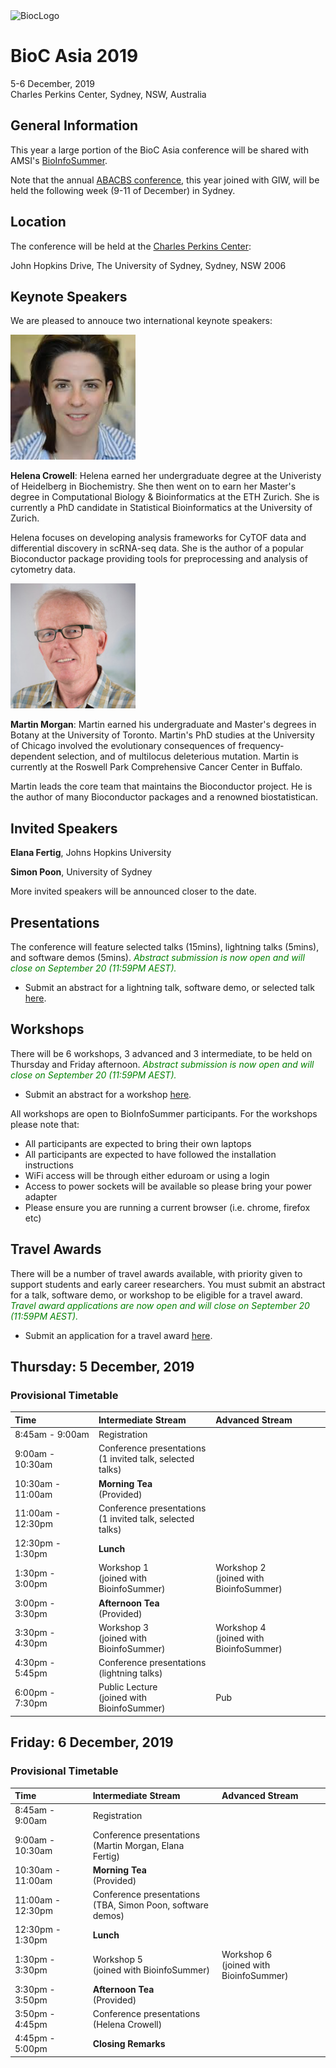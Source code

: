 <img src="https://bioconductor.org/images/logo_bioconductor.gif" alt="BiocLogo">

# BioC Asia 2019

5-6 December, 2019  
Charles Perkins Center, Sydney, NSW, Australia  

## General Information

This year a large portion of the BioC Asia conference will be shared with AMSI's
[BioInfoSummer](https://bis.amsi.org.au/). 

Note that the annual [ABACBS conference](https://www.abacbs.org/conference2019/about),
this year joined with GIW, will be held the following week (9-11 of December) in Sydney.

## Location

The conference will be held at the [Charles Perkins Center](https://sydney.edu.au/charles-perkins-centre/):

John Hopkins Drive, 
The University of Sydney,
Sydney, NSW 2006

## Keynote Speakers

We are pleased to annouce two international keynote speakers:

<p float="center">
  <img src="images/helena.jpeg" width="200" title="Helena Crowell"/>
</p>

**Helena Crowell**: Helena earned her undergraduate degree at the Univeristy of Heidelberg in 
Biochemistry. She then went on to earn her Master's degree in Computational Biology & Bioinformatics 
at the ETH Zurich. She is currently a PhD candidate in Statistical Bioinformatics at the University of
Zurich.

Helena focuses on developing analysis frameworks for CyTOF data and differential discovery in scRNA-seq data. She is the author of a popular Bioconductor package providing tools for preprocessing and analysis of cytometry data.

<p float="center">
  <img src="images/martin_morgan.jpg" width="200" title="Martin Morgan"/> 
</p>

**Martin Morgan**: Martin earned his undergraduate and Master's degrees in Botany at the University of Toronto. Martin's PhD studies at the University of Chicago involved the evolutionary consequences of frequency-dependent selection, and of multilocus deleterious mutation. Martin is currently at the Roswell Park Comprehensive Cancer Center in Buffalo.

Martin leads the core team that maintains the Bioconductor project. He is the author of many Bioconductor packages and a renowned biostatistican.

## Invited Speakers

**Elana Fertig**, Johns Hopkins University

**Simon Poon**, University of Sydney

More invited speakers will be announced closer to the date.

## Presentations

The conference will feature selected talks (15mins), lightning talks (5mins), and software demos (5mins).
<span style="color:green">*Abstract submission is now open and will close on September 20 (11:59PM AEST).*</span>

- Submit an abstract for a lightning talk, software demo, or selected talk [here](https://docs.google.com/forms/d/e/1FAIpQLScr9cwCXeMhjvixh38u2H84Xa43ThDhrhuYLCH-BWuN5uFXJA/viewform?usp=sf_link).

## Workshops

There will be 6 workshops, 3 advanced and 3 intermediate, to be held on Thursday
and Friday afternoon.
<span style="color:green">*Abstract submission is now open and will close on September 20 (11:59PM AEST).*</span>

- Submit an abstract for a workshop [here](https://docs.google.com/forms/d/e/1FAIpQLSceksMuiS7cGFv2Ms0B3hSx-QC8zuEfgEEbu51293Kv6o0xEQ/viewform?usp=sf_link).

All workshops are open to BioInfoSummer participants. For 
the workshops please note that:

- All participants are expected to bring their own laptops
- All participants are expected to have followed the installation instructions 
- WiFi access will be through either eduroam or using a login
- Access to power sockets will be available so please bring your power adapter
- Please ensure you are running a current browser (i.e. chrome, firefox etc)

## Travel Awards

There will be a number of travel awards available, with priority given to support students and early career researchers.
You must submit an abstract for a talk, software demo, or workshop to be eligible for a travel award.
<span style="color:green">*Travel award applications are now open and will close on September 20 (11:59PM AEST).*</span>

- Submit an application for a travel award [here](https://docs.google.com/forms/d/e/1FAIpQLSdFR0c-eq5RLMeV0AtA4xTwqEeKp-trmhzEkdxdvKOCqnxfvg/viewform?usp=sf_link).

## Thursday: 5 December, 2019

### Provisional Timetable

| Time | Intermediate Stream | Advanced Stream |
|:--------------- |:----------------------------- |:----------------------------- |
| 8:45am - 9:00am | Registration <br> |
| 9:00am - 10:30am | Conference presentations <br> (1 invited talk, selected talks)|
| 10:30am - 11:00am | **Morning Tea** <br> (Provided) |
| 11:00am - 12:30pm | Conference presentations <br> (1 invited talk, selected talks)|
| 12:30pm - 1:30pm | **Lunch**  | |
| 1:30pm - 3:00pm | Workshop 1 <br> (joined with BioinfoSummer) | Workshop 2 <br> (joined with BioinfoSummer) |
| 3:00pm - 3:30pm | **Afternoon Tea** <br> (Provided) | |
| 3:30pm - 4:30pm | Workshop 3 <br> (joined with BioinfoSummer) | Workshop 4 <br> (joined with BioinfoSummer) |
| 4:30pm - 5:45pm | Conference presentations <br> (lightning talks)|
| 6:00pm - 7:30pm | Public Lecture <br> (joined with BioinfoSummer) | Pub <br> |

## Friday: 6 December, 2019

### Provisional Timetable

| Time | Intermediate Stream | Advanced Stream |
|:--------------- |:----------------------------- |:----------------------------- |
| 8:45am - 9:00am | Registration <br> |
| 9:00am - 10:30am | Conference presentations <br> (Martin Morgan, Elana Fertig)|
| 10:30am - 11:00am | **Morning Tea** <br> (Provided) |
| 11:00am - 12:30pm | Conference presentations <br> (TBA, Simon Poon, software demos)|
| 12:30pm - 1:30pm | **Lunch**  | |
| 1:30pm - 3:30pm | Workshop 5 <br> (joined with BioinfoSummer) | Workshop 6 <br> (joined with BioinfoSummer) |
| 3:30pm - 3:50pm | **Afternoon Tea** <br> (Provided) | |
| 3:50pm - 4:45pm | Conference presentations <br> (Helena Crowell)|
| 4:45pm - 5:00pm | **Closing Remarks** |

